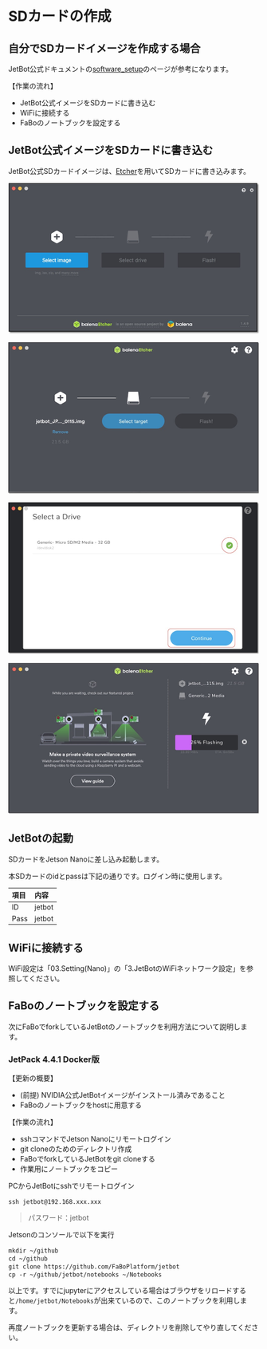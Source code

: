 # SDカードの作成

## 自分でSDカードイメージを作成する場合
JetBot公式ドキュメントの[software_setup](https://jetbot.org/master/software_setup/sd_card.html)のページが参考になります。

【作業の流れ】
*   JetBot公式イメージをSDカードに書き込む
*   WiFiに接続する
*   FaBoのノートブックを設定する

## JetBot公式イメージをSDカードに書き込む

JetBot公式SDカードイメージは、[Etcher](https://www.balena.io/etcher/)を用いてSDカードに書き込みます。

![](./img/sd001.jpg)

![](./img/sd002.jpg)

![](./img/sd003.jpg)

![](./img/sd004.jpg)

## JetBotの起動

SDカードをJetson Nanoに差し込み起動します。

本SDカードのidとpassは下記の通りです。ログイン時に使用します。

|項目|内容|
|:--|:--|
|ID|jetbot|
|Pass|jetbot|

## WiFiに接続する
WiFi設定は「03.Setting(Nano)」の「3.JetBotのWiFiネットワーク設定」を参照してください。

## FaBoのノートブックを設定する
次にFaBoでforkしているJetBotのノートブックを利用方法について説明します。

### JetPack 4.4.1 Docker版
【更新の概要】
*   (前提) NVIDIA公式JetBotイメージがインストール済みであること
*   FaBoのノートブックをhostに用意する

【作業の流れ】
*   sshコマンドでJetson Nanoにリモートログイン
*   git cloneのためのディレクトリ作成
*   FaBoでforkしているJetBotをgit cloneする
*   作業用にノートブックをコピー

PCからJetBotにsshでリモートログイン
```
ssh jetbot@192.168.xxx.xxx
```
> パスワード：jetbot

Jetsonのコンソールで以下を実行
```
mkdir ~/github
cd ~/github
git clone https://github.com/FaBoPlatform/jetbot
cp -r ~/github/jetbot/notebooks ~/Notebooks
```
以上です。すでにjupyterにアクセスしている場合はブラウザをリロードすると`/home/jetbot/Notebooks`が出来ているので、このノートブックを利用します。

再度ノートブックを更新する場合は、ディレクトリを削除してやり直してください。
